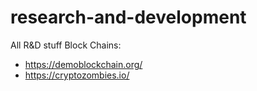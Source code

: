 # research-and-development
All R&amp;D stuff
Block Chains:
- https://demoblockchain.org/
- https://cryptozombies.io/
